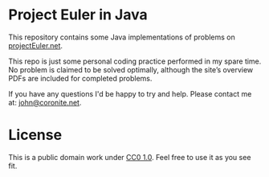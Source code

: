 # Project Euler in Java
This repository contains some Java implementations of problems on [projectEuler.net](https://projecteuler.net/).

This repo is just some personal coding practice performed in my spare time. No problem is claimed to be solved optimally, although the site’s overview PDFs are included for completed problems. 

If you have any questions I'd be happy to try and help. Please contact me at: john@coronite.net.

# License
This is a public domain work under [CC0 1.0](https://creativecommons.org/publicdomain/zero/1.0/). Feel free to use it as you see fit.
